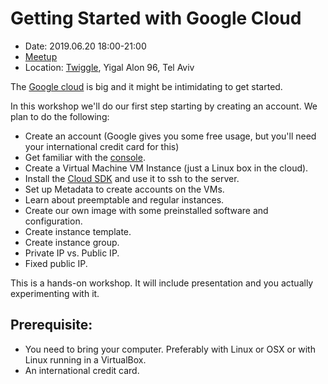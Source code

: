 # Getting Started with Google Cloud

* Date: 2019.06.20 18:00-21:00
* [Meetup](https://www.meetup.com/Code-Mavens/events/261872508/)
* Location: [Twiggle](https://twiggle.com/), Yigal Alon 96, Tel Aviv

The [Google cloud](https://cloud.google.com/) is big and it might be intimidating to get started.

In this workshop we'll do our first step starting by creating an account. We plan to do the following:


* Create an account (Google gives you some free usage, but you'll need your international credit card for this)
* Get familiar with the [console](https://console.cloud.google.com/).
* Create a Virtual Machine VM Instance (just a Linux box in the cloud).
* Install the [Cloud SDK](https://cloud.google.com/sdk/) and use it to ssh to the server.
* Set up Metadata to create accounts on the VMs.
* Learn about preemptable and regular instances.
* Create our own image with some preinstalled software and configuration.
* Create instance template.
* Create instance group.
* Private IP vs. Public IP.
* Fixed public IP.

This is a hands-on workshop. It will include presentation and you actually experimenting with it.


## Prerequisite:

* You need to bring your computer. Preferably with Linux or OSX or with Linux running in a VirtualBox.
* An international credit card.

